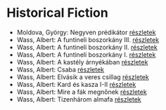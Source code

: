# Historical Fiction

- Moldova, György: Negyven prédikátor [részletek](_details/%7Bopf.creator%7D.md#id_1405)
- Wass, Albert: A funtineli boszorkány III. [részletek](_details/%7Bopf.creator%7D.md#id_207)
- Wass, Albert: A funtineli boszorkány II. [részletek](_details/%7Bopf.creator%7D.md#id_209)
- Wass, Albert: A funtineli boszorkány I. [részletek](_details/%7Bopf.creator%7D.md#id_208)
- Wass, Albert: A kastély árnyékában [részletek](_details/%7Bopf.creator%7D.md#id_219)
- Wass, Albert: Csaba [részletek](_details/%7Bopf.creator%7D.md#id_218)
- Wass, Albert: Elvásik a veres csillag [részletek](_details/%7Bopf.creator%7D.md#id_211)
- Wass, Albert: Kard és kasza I-II [részletek](_details/%7Bopf.creator%7D.md#id_212)
- Wass, Albert: Mire a fák megnőnek [részletek](_details/%7Bopf.creator%7D.md#id_213)
- Wass, Albert: Tizenhárom almafa [részletek](_details/%7Bopf.creator%7D.md#id_216)